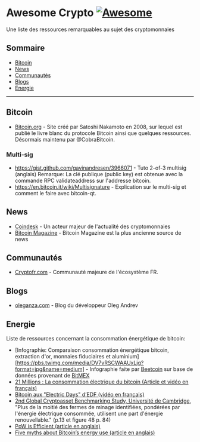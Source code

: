 # Awesome Crypto [![Awesome](https://awesome.re/badge-flat.svg)](https://awesome.re)
Une liste des ressources remarquables au sujet des cryptomonnaies

## Sommaire

- [Bitcoin](#bitcoin)
- [News](#news)
- [Communautés](#communautes)
- [Blogs](#blogs)
- [Energie](#energie)

<hr />

## Bitcoin

- [Bitcoin.org](https://bitcoin.org) - Site créé par Satoshi Nakamoto en 2008, sur lequel est publié le livre blanc du protocole Bitcoin ainsi que quelques ressources. Désormais maintenu par @CobraBitcoin.

### Multi-sig

- https://gist.github.com/gavinandresen/3966071 - Tuto 2-of-3 multisig (anglais)
Remarque: La clé publique (public key) est obtenue avec la commande RPC validateaddress sur l'addresse bitcoin.
- https://en.bitcoin.it/wiki/Multisignature - Explication sur le multi-sig et comment le faire avec bitcoin-qt.

## News

- [Coindesk](https://www.coindesk.com/) - Un acteur majeur de l'actualité des cryptomonnaies
- [Bitcoin Magazine](https://bitcoinmagazine.com/) - Bitcoin Magazine est la plus ancienne source de news

## Communautés

- [Cryptofr.com](https://cryptofr.com) - Communauté majeure de l'écosystème FR.

## Blogs

- [oleganza.com](https://oleganza.com/) - Blog du développeur Oleg Andrev

## Energie

Liste de ressources concernant la consommation énergétique de bitcoin:

- [Infographie: Comparaison consommation énergétique bitcoin, extraction d'or, monnaies fiduciaires et aluminium]
[https://pbs.twimg.com/media/DV7vRSCWAAUxLjg?format=jpg&name=medium] - Infographie faite par [Beetcoin](https://mobile.twitter.com/beetcoin/status/963471047550005249) sur base de données provenant de [BitMEX](https://blog.bitmex.com/mining-incentives-part-2-why-is-china-dominant-in-bitcoin-mining/)
- [21 Millions : La consommation électrique du bitcoin (Article et vidéo en français)](https://bitcoin.fr/21-millions-la-consommation-electrique-du-bitcoin/#more-37432)
- [Bitcoin aux "Electric Days" d’EDF (vidéo en français)](https://www.youtube.com/watch?v=HEFfrryDGz8)
- [2nd Global Cryptoasset Benchmarking Study, Université de Cambridge](https://www.jbs.cam.ac.uk/fileadmin/user_upload/research/centres/alternative-finance/downloads/2018-ccaf-2nd-global-cryptoasset-benchmarking.pdf), "Plus de la moitié des fermes de minage identifiées, pondérées par l'énergie électrique consommée, utilisent une part d'énergie renouvellable." (p.13 et figure 48 p. 84)
- [PoW is Efficient (article en anglais)](https://twitter.com/danheld/status/1040621230691213314)
- [Five myths about Bitcoin’s energy use (article en anglais)](https://coincenter.org/entry/five-myths-about-bitcoin-s-energy-use)
